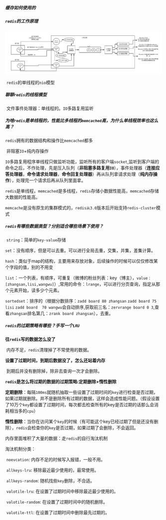 ##### 缓存如何使用的

##### `redis`的工作原理

​	<img src="images\01_redis单线程模型.png" alt="01_redis单线程模型" style="zoom:50%;" />

​	`redis`的单线程的`nio`模型

##### 聊聊`redis`的线程模型

​	文件事件处理器：单线程的。`IO`多路复用监听

##### 为啥`redis`是单线程的，性能比多线程的`memcached`高，为什么单线程效率也这么高？

​	`redis`拥有的数据结构和操作比`memcached`都多

​	非阻塞`IO`+纯内存操作

​	`IO`多路复用程序单线程只做监听功能，监听所有的客户端`socket`,监听到客户端的命令之后，不作处理，先是压入队列（**非阻塞多路复用`IO`**），事件处理器（**连接应答处理器**，**命令请求处理器**，**命令回复处理器**）再从队列拿请求处理（**纯内存操作**），处理完一个请求后再从队列里面拿。

​	`redis`是单线程，`memcached`是多线程，`redis`存储小数据性能高，`memcached`存储大数据的性能高。

​	`memcache`是没有原生的集群模式的，`redis从3.0`版本后开始支持`redis-cluster`模式

##### `redis`有哪些数据类型？分别适合哪些场景下使用？

​	`string`：简单的`key-value`存储

​	`set`：没有顺序，但是可以去重。可以进行全局去重，交集，并集，差集计算。

​	`hash`：类似于map的结构，主要用来存放对象，后续操作的时候可以仅仅修改某个字段的值，别的不用变

​	`list`：一个列表，有顺序，可重复（微博的粉丝列表：key（博主），`value：[zhangsan,lisi,wangwu]`）,常用的命令：`lrange`，可以进行分页查询，指定从那个元素开始，读多少个元素。

​	`sortedset`：排序的（根据分数排序：`zadd board 80 zhangsan` `zadd board 75 lisi`  `zadd board  70 wangwu`会自动排序,获取前三名：`zervrange board 0 3`,查看`zhangsan`排名第几：`zrank board zhangsan`），去重。

##### `redis`的过期策略有哪些？手写一个`LRU`

**往`redis`写的数据怎么没了**

​	内存不足，`redis`清理掉了不常使用的数据。

**设置了过期时间，到期后数据没了，怎么还站着内存**

​	到期后并没有删除掉，除非去查询一次才会删除。

**`redis`是怎么将过期的数据的过期策略:定期删除+惰性删除**

​	**定期删除**：每隔`100ms`就随机抽取一些设置了过期时间的`key`进行检查是否过期，如果过期就删除。并不是删除所有过期的数据，这样会造成性能问题。（假设设置了10万个`key`都设置了过期时间，每次都去检查所有的key是否过期的话那么会消耗相当多的`cpu`）

​	**惰性删除**：当你在访问某个`key`的时候（有可能这个key已经过期了但是还没有删除），`redis`会检查你的`key`是否过期，如果过期了会删除，不会返回。

内存里面堆积了大量的数据：走`redis`的自行淘汰机制

淘汰机制分类：

​	`noevcation`:	内存不足的时候写入报错，一般不用。

​	`allkeys-lru`:	移除最近最少使用的，最常使用。

​	`allkeys-random`:	随机找些`key`删除，不合适。

​	`valotile-lru`:	在设置了过期时间中移除最近最少使用的。

​	`valotile-random`:	在设置了过期时间中的随机删除。

​	`valotile-ttl`:	在设置了过期时间中删除最先过期的。